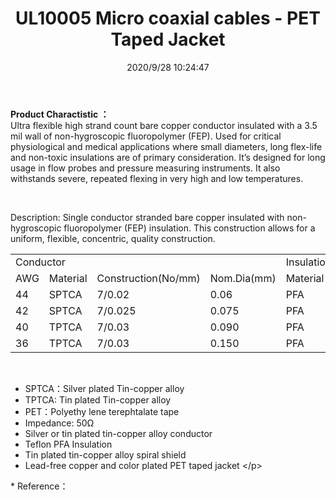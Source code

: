 ﻿---
layout: post 
title: UL10005 Micro coaxial cables - PET Taped Jacket
tags: FX10
categories: wire-cable
overview: Ultra flexible high strand count bare copper conductor insulated with a 3.5 mil wall of non-hygroscopic fluoropolymer
series: FX10
part_number: 11-10005-1
thumb_img: 
image: static/202105/446-20210603.jpg
date: 2020/9/28 10:24:47
---


<p>
	<strong>Product Charactistic ：</strong><br />
Ultra flexible high strand count bare copper conductor insulated with a 3.5 mil wall of non-hygroscopic fluoropolymer (FEP). Used for critical physiological and medical applications where small diameters, long flex-life and non-toxic insulations are of primary consideration. It’s designed for long usage in flow probes and pressure measuring instruments. It also withstands severe, repeated flexing in very high and low temperatures.
</p>
<p>
	<br />
</p>
<p>
	Description: Single conductor stranded bare copper insulated with non-hygroscopic fluoropolymer (FEP) insulation. This construction allows for a uniform, flexible, concentric, quality construction.<br />
</p>
<table class="table table-bordered table-hover table-condensed">
	<tbody>
		<tr>
			<td colspan="4">
				Conductor
			</td>
			<td colspan="2">
				Insulation
			</td>
			<td colspan="2">
				Shielding
			</td>
			<td colspan="2">
				Jacket
			</td>
		</tr>
		<tr>
			<td>
				AWG<br />
			</td>
			<td>
				Material
			</td>
			<td>
				Construction(No/mm)
			</td>
			<td>
				Nom.Dia(mm)
			</td>
			<td>
				Material<br />
			</td>
			<td>
				Nom.Dia(mm)
			</td>
			<td>
				Material<br />
			</td>
			<td>
				Nom.Dia(mm)
			</td>
			<td>
				Material<br />
			</td>
			<td>
				Nom.Dia(mm)
			</td>
		</tr>
		<tr>
			<td>
				44
			</td>
			<td>
				SPTCA
			</td>
			<td>
				7/0.02
			</td>
			<td>
				0.06
			</td>
			<td>
				PFA
			</td>
			<td>
				0.15
			</td>
			<td>
				TPTCA
			</td>
			<td>
				0.21
			</td>
			<td>
				PET
			</td>
			<td>
				0.26
			</td>
		</tr>
		<tr>
			<td>
				42
			</td>
			<td>
				SPTCA
			</td>
			<td>
				7/0.025
			</td>
			<td>
				0.075
			</td>
			<td>
				PFA
			</td>
			<td>
				0.17
			</td>
			<td>
				TPTCA
			</td>
			<td>
				0.23
			</td>
			<td>
				PET
			</td>
			<td>
				0.28
			</td>
		</tr>
		<tr>
			<td>
				40
			</td>
			<td>
				TPTCA
			</td>
			<td>
				7/0.03
			</td>
			<td>
				0.090
			</td>
			<td>
				PFA
			</td>
			<td>
				0.24
			</td>
			<td>
				TPTCA
			</td>
			<td>
				0.30
			</td>
			<td>
				PET
			</td>
			<td>
				0.35
			</td>
		</tr>
		<tr>
			<td>
				36
			</td>
			<td>
				TPTCA
			</td>
			<td>
				7/0.03
			</td>
			<td>
				0.150
			</td>
			<td>
				PFA
			</td>
			<td>
				0.27
			</td>
			<td>
				TPTCA
			</td>
			<td>
				0.33
			</td>
			<td>
				PET
			</td>
			<td>
				0.38
			</td>
		</tr>
	</tbody>
</table>
<p>
	<br />
</p>
<ul>
	<li>
		<span>SPTCA：Silver plated Tin-copper alloy</span><br />
	</li>
	<li>
		TPTCA: Tin plated Tin-copper alloy&nbsp;<br />
	</li>
	<li>
		PET：Polyethy lene terephtalate tape
	</li>
	<li>
		Impedance: 50Ω
	</li>
	<li>
		Silver or tin plated tin-copper alloy conductor&nbsp;<br />
	</li>
	<li>
		Teflon PFA Insulation<br />
	</li>
	<li>
		Tin plated tin-copper alloy spiral shield&nbsp;<br />
	</li>
	<li>
		Lead-free copper and color plated PET taped jacket &lt;/p&gt;
	</li>
</ul>
<p>
	* Reference：
</p>
